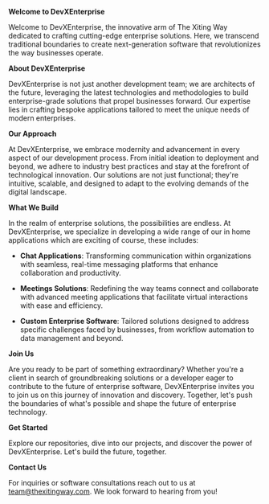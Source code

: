 **Welcome to DevXEnterprise**

Welcome to DevXEnterprise, the innovative arm of The Xiting Way dedicated to crafting cutting-edge enterprise solutions. Here, we transcend traditional boundaries to create next-generation software that revolutionizes the way businesses operate.

**About DevXEnterprise**

DevXEnterprise is not just another development team; we are architects of the future, leveraging the latest technologies and methodologies to build enterprise-grade solutions that propel businesses forward. Our expertise lies in crafting bespoke applications tailored to meet the unique needs of modern enterprises.

**Our Approach**

At DevXEnterprise, we embrace modernity and advancement in every aspect of our development process. From initial ideation to deployment and beyond, we adhere to industry best practices and stay at the forefront of technological innovation. Our solutions are not just functional; they're intuitive, scalable, and designed to adapt to the evolving demands of the digital landscape.

**What We Build**

In the realm of enterprise solutions, the possibilities are endless. At DevXEnterprise, we specialize in developing a wide range of our in home applications which are exciting of course, these includes:

- **Chat Applications**: Transforming communication within organizations with seamless, real-time messaging platforms that enhance collaboration and productivity.
  
- **Meetings Solutions**: Redefining the way teams connect and collaborate with advanced meeting applications that facilitate virtual interactions with ease and efficiency.
  
- **Custom Enterprise Software**: Tailored solutions designed to address specific challenges faced by businesses, from workflow automation to data management and beyond.

**Join Us**

Are you ready to be part of something extraordinary? Whether you're a client in search of groundbreaking solutions or a developer eager to contribute to the future of enterprise software, DevXEnterprise invites you to join us on this journey of innovation and discovery. Together, let's push the boundaries of what's possible and shape the future of enterprise technology.

**Get Started**

Explore our repositories, dive into our projects, and discover the power of DevXEnterprise. Let's build the future, together.

**Contact Us**

For inquiries or software consultations reach out to us at [team@thexitingway.com](mailto:team@thexitingway.com). We look forward to hearing from you!
